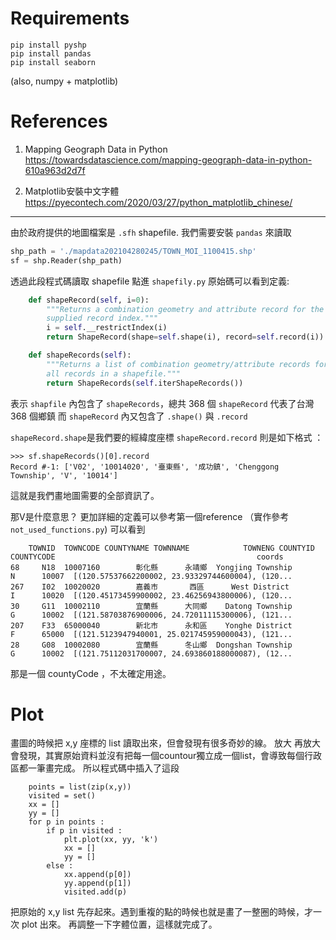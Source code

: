 
# Requirements 
```
pip install pyshp
pip install pandas
pip install seaborn
```
(also, numpy + matplotlib)

# References
1. Mapping Geograph Data in Python
https://towardsdatascience.com/mapping-geograph-data-in-python-610a963d2d7f

2. Matplotlib安裝中文字體
https://pyecontech.com/2020/03/27/python_matplotlib_chinese/


______

由於政府提供的地圖檔案是 `.sfh` shapefile. 我們需要安裝 `pandas` 來讀取

```py
shp_path = './mapdata202104280245/TOWN_MOI_1100415.shp'
sf = shp.Reader(shp_path)
```

透過此段程式碼讀取 shapefile
點進 `shapefily.py` 原始碼可以看到定義:

```py
    def shapeRecord(self, i=0):
        """Returns a combination geometry and attribute record for the
        supplied record index."""
        i = self.__restrictIndex(i)
        return ShapeRecord(shape=self.shape(i), record=self.record(i))

    def shapeRecords(self):
        """Returns a list of combination geometry/attribute records for
        all records in a shapefile."""
        return ShapeRecords(self.iterShapeRecords())
```

表示 `shapfile` 內包含了 `shapeRecords`，總共 368 個 `shapeRecord` 代表了台灣 368 個鄉鎮
而 `shapeRecord` 內又包含了 `.shape()` 與 `.record`

`shapeRecord.shape`是我們要的經緯度座標
`shapeRecord.record` 則是如下格式 ：
```
>>> sf.shapeRecords()[0].record
Record #-1: ['V02', '10014020', '臺東縣', '成功鎮', 'Chenggong Township', 'V', '10014']
```

這就是我們畫地圖需要的全部資訊了。

那V是什麼意思？
更加詳細的定義可以參考第一個reference （實作參考 `not_used_functions.py`)
可以看到 
```
    TOWNID  TOWNCODE COUNTYNAME TOWNNAME            TOWNENG COUNTYID COUNTYCODE                                             coords
68     N18  10007160        彰化縣      永靖鄉  Yongjing Township        N      10007  [(120.57537662200002, 23.93329744600004), (120...
267    I02  10020020        嘉義市       西區      West District        I      10020  [(120.45173459900002, 23.46256943800006), (120...
30     G11  10002110        宜蘭縣      大同鄉    Datong Township        G      10002  [(121.58703876900006, 24.72011115300006), (121...
207    F33  65000040        新北市      永和區    Yonghe District        F      65000  [(121.5123947940001, 25.021745959000043), (121...
28     G08  10002080        宜蘭縣      冬山鄉  Dongshan Township        G      10002  [(121.75112031700007, 24.693860188000087), (12...

```

那是一個 countyCode ，不太確定用途。

# Plot

畫圖的時候把 x,y 座標的 list 讀取出來，但會發現有很多奇妙的線。
放大
再放大
會發現，其實原始資料並沒有把每一個countour獨立成一個list，會導致每個行政區都一筆畫完成。
所以程式碼中插入了這段

```
    points = list(zip(x,y))
    visited = set()
    xx = []
    yy = []
    for p in points :
        if p in visited :
            plt.plot(xx, yy, 'k')
            xx = []
            yy = []
        else :
            xx.append(p[0])
            yy.append(p[1])
            visited.add(p)
```
把原始的 x,y list 先存起來。遇到重複的點的時候也就是畫了一整圈的時候，才一次 plot 出來。
再調整一下字體位置，這樣就完成了。
